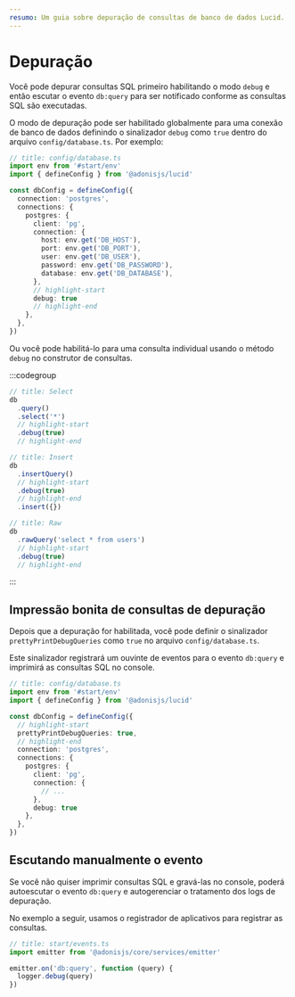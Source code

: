 ```yaml
---
resumo: Um guia sobre depuração de consultas de banco de dados Lucid.
---
```


# Depuração

Você pode depurar consultas SQL primeiro habilitando o modo `debug` e então escutar o evento `db:query` para ser notificado conforme as consultas SQL são executadas.

O modo de depuração pode ser habilitado globalmente para uma conexão de banco de dados definindo o sinalizador `debug` como `true` dentro do arquivo `config/database.ts`. Por exemplo:

```ts
// title: config/database.ts
import env from '#start/env'
import { defineConfig } from '@adonisjs/lucid'

const dbConfig = defineConfig({
  connection: 'postgres',
  connections: {
    postgres: {
      client: 'pg',
      connection: {
        host: env.get('DB_HOST'),
        port: env.get('DB_PORT'),
        user: env.get('DB_USER'),
        password: env.get('DB_PASSWORD'),
        database: env.get('DB_DATABASE'),
      },
      // highlight-start
      debug: true
      // highlight-end
    },
  },
})
```

Ou você pode habilitá-lo para uma consulta individual usando o método `debug` no construtor de consultas.

:::codegroup

```ts
// title: Select
db
  .query()
  .select('*')
  // highlight-start
  .debug(true)
  // highlight-end
```

```ts
// title: Insert
db
  .insertQuery()
  // highlight-start
  .debug(true)
  // highlight-end
  .insert({})
```

```ts
// title: Raw
db
  .rawQuery('select * from users')
  // highlight-start
  .debug(true)
  // highlight-end
```

:::

## Impressão bonita de consultas de depuração
Depois que a depuração for habilitada, você pode definir o sinalizador `prettyPrintDebugQueries` como `true` no arquivo `config/database.ts`.

Este sinalizador registrará um ouvinte de eventos para o evento `db:query` e imprimirá as consultas SQL no console.

```ts
// title: config/database.ts
import env from '#start/env'
import { defineConfig } from '@adonisjs/lucid'

const dbConfig = defineConfig({
  // highlight-start
  prettyPrintDebugQueries: true,
  // highlight-end
  connection: 'postgres',
  connections: {
    postgres: {
      client: 'pg',
      connection: {
        // ...
      },
      debug: true
    },
  },
})
```

## Escutando manualmente o evento
Se você não quiser imprimir consultas SQL e gravá-las no console, poderá autoescutar o evento `db:query` e autogerenciar o tratamento dos logs de depuração.

No exemplo a seguir, usamos o registrador de aplicativos para registrar as consultas.

```ts
// title: start/events.ts
import emitter from '@adonisjs/core/services/emitter'

emitter.on('db:query', function (query) {
  logger.debug(query)
})
```

